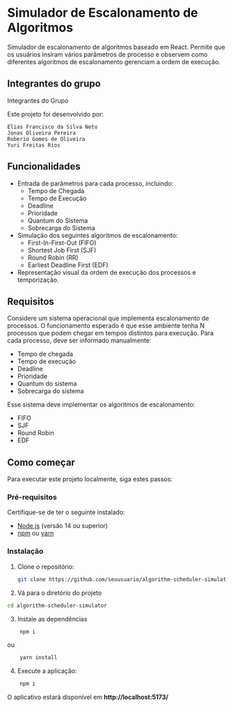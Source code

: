 # Simulador de Escalonamento de Algoritmos

Simulador de escalonamento de algoritmos baseado em React. Permite que os usuários insiram vários parâmetros de processo e observem como diferentes algoritmos de escalonamento gerenciam a ordem de execução.

## Integrantes do grupo
Integrantes do Grupo

Este projeto foi desenvolvido por:

    Elias Francisco da Silva Neto
    Jonas Oliveira Pereira
    Roberio Gomes de Oliveira
    Yuri Freitas Rios

## Funcionalidades

- Entrada de parâmetros para cada processo, incluindo:
  - Tempo de Chegada
  - Tempo de Execução
  - Deadline
  - Prioridade
  - Quantum do Sistema
  - Sobrecarga do Sistema
- Simulação dos seguintes algoritmos de escalonamento:
  - First-In-First-Out (FIFO)
  - Shortest Job First (SJF)
  - Round Robin (RR)
  - Earliest Deadline First (EDF)
- Representação visual da ordem de execução dos processos e temporização.

## Requisitos

Considere um sistema operacional que implementa escalonamento de processos. O funcionamento esperado é que esse ambiente tenha N processos que podem chegar em tempos distintos para execução. Para cada processo, deve ser informado manualmente:

- Tempo de chegada
- Tempo de execução
- Deadline
- Prioridade
- Quantum do sistema
- Sobrecarga do sistema

Esse sistema deve implementar os algoritmos de escalonamento:

- FIFO
- SJF
- Round Robin
- EDF

## Como começar

Para executar este projeto localmente, siga estes passos:

### Pré-requisitos

Certifique-se de ter o seguinte instalado:

- [Node.js](https://nodejs.org/) (versão 14 ou superior)
- [npm](https://www.npmjs.com/) ou [yarn](https://yarnpkg.com/)

### Instalação

1. Clone o repositório:

   ```bash
   git clone https://github.com/seuusuario/algorithm-scheduler-simulator.git```
2. Vá para o diretório do projeto
```bash
cd algorithm-scheduler-simulator
```
3. Instale as dependências
```bash
    npm i
```
ou
```bash
    yarn install
```
4. Execute a aplicação:
```bash
    npm i
```
O aplicativo estará disponível em **http://localhost:5173/**